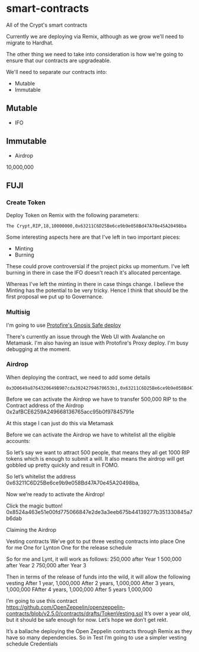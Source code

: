 # smart-contracts
All of the Crypt's smart contracts

Currently we are deploying via Remix, although as we grow we'll need to migrate to Hardhat. 

The other thing we need to take into consideration is how we're going to ensure that our contracts are upgradeable.

We'll need to separate our contracts into:
* Mutable
* Immutable

## Mutable
* IFO

## Immutable
* Airdrop

10,000,000


## FUJI
### Create Token
Deploy Token on Remix with the following parameters:
```
The Crypt,RIP,18,10000000,0x63211C6D25Be6ce9b9e058Bd47A70e45A20498ba
```

Some interesting aspects here are that I've left in two important pieces:
* Minting
* Burning

These could prove controversial if the project picks up momentum. I've left burning in there in case the IFO doesn't reach it's allocated percentage.

Whereas I've left the minting in there in case things change. I believe the Minting has the potential to be very tricky. Hence I think that should be the first proposal we put up to Governance.

### Multisig
I'm going to use [Protofire's Gnosis Safe deploy](https://github.com/protofire/avalanche-gnosis-safe-proxy-deploy)

There's currently an issue through the Web UI with Avalanche on Metamask. I'm also having an issue with Protofire's Proxy deploy. I'm busy debugging at the moment.

### Airdrop
When deploying the contract, we need to add some details
```
0x3D0649a8764320649B907cda39242794670653b1,0x63211C6D25Be6ce9b9e058Bd47A70e45A20498ba,0x63211C6D25Be6ce9b9e058Bd47A70e45A20498ba
```

Before we can activate the Airdrop we have to transfer 500,000 RIP to the Contract address of the Airdrop
0x2afBCE6259A249668136765acc95b0f97845791e

At this stage I can just do this via Metamask

Before we can activate the Airdrop we have to whitelist all the eligible accounts:

So let’s say we want to attract 500 people, that means they all get 1000 RIP tokens which is enough to submit a will. It also means the airdrop will get gobbled up pretty quickly and result in FOMO.

So let’s whitelist the address
0x63211C6D25Be6ce9b9e058Bd47A70e45A20498ba,  

Now we’re ready to activate the Airdrop!

Click the magic button!
0x8524a463e51e00fd775066847e2de3a3eeb675b44139277b351330845a7b6dab

Claiming the Airdrop

Vesting contracts
We’ve got to put three vesting contracts into place
One for me
One for Lynton
One for the release schedule

So for me and Lynt, it will work as follows:
250,000 after Year 1
500,000 after Year 2
750,000 after Year 3

Then in terms of the release of funds into the wild, it will allow the following vesting
After 1 year, 1,000,000
After 2 years, 1,000,000
After 3 years, 1,000,000
FAfter 4 years, 1,000,000
After 5 years 1,000,000

I’m going to use this contract https://github.com/OpenZeppelin/openzeppelin-contracts/blob/v2.5.0/contracts/drafts/TokenVesting.sol 
It’s over a year old, but it should be safe enough for now. Let’s hope we don’t get rekt.

It’s a ballache deploying the Open Zeppelin contracts through Remix as they have so many dependencies. So in Test I’m going to use a simpler vesting schedule
Credentials




